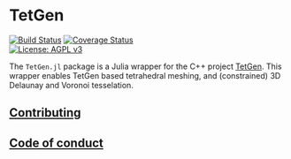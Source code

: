 # TetGen

[![Build Status](https://travis-ci.org/JuliaGeometry/TetGen.jl.svg)](https://travis-ci.org/JuliaGeometry/TetGen.jl)
[![Coverage Status](https://coveralls.io/repos/JuliaGeometry/TetGen.jl/badge.svg)](https://coveralls.io/r/JuliaGeometry/TetGen.jl)   
[![License: AGPL v3](https://img.shields.io/badge/License-AGPL%20v3-orange.svg)](https://github.com/JuliaGeometry/TetGen.jl/blob/master/LICENSE)

The `TetGen.jl` package is a Julia wrapper for the C++ project [TetGen](wias-berlin.de/software/tetgen/). This wrapper enables TetGen based tetrahedral meshing, and (constrained) 3D Delaunay and Voronoi tesselation. 

## [Contributing](https://github.com/JuliaGeometry/TetGen.jl/blob/master/CONTRIBUTING.md)   


## [Code of conduct](https://github.com/JuliaGeometry/TetGen.jl/blob/master/CODE_OF_CONDUCT.md)   

